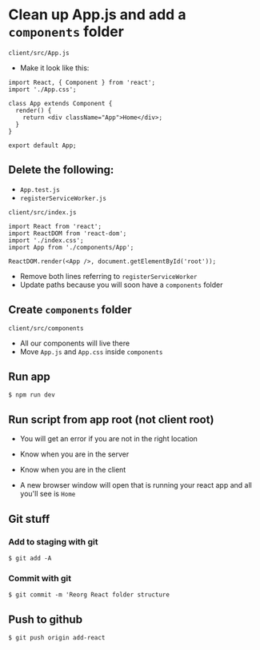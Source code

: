 # Clean up App.js and add a `components` folder

`client/src/App.js`

* Make it look like this:

```
import React, { Component } from 'react';
import './App.css';

class App extends Component {
  render() {
    return <div className="App">Home</div>;
  }
}

export default App;
```

## Delete the following:
* `App.test.js`
* `registerServiceWorker.js`

`client/src/index.js`

```
import React from 'react';
import ReactDOM from 'react-dom';
import './index.css';
import App from './components/App';

ReactDOM.render(<App />, document.getElementById('root'));
```

* Remove both lines referring to `registerServiceWorker`
* Update paths because you will soon have a `components` folder

## Create `components` folder
`client/src/components`

* All our components will live there
* Move `App.js` and `App.css` inside `components`

## Run app
`$ npm run dev`

## Run script from app root (not client root)
* You will get an error if you are not in the right location
* Know when you are in the server
* Know when you are in the client

* A new browser window will open that is running your react app and all you'll see is `Home`

## Git stuff

### Add to staging with git
`$ git add -A`

### Commit with git
`$ git commit -m 'Reorg React folder structure`

## Push to github
`$ git push origin add-react`




